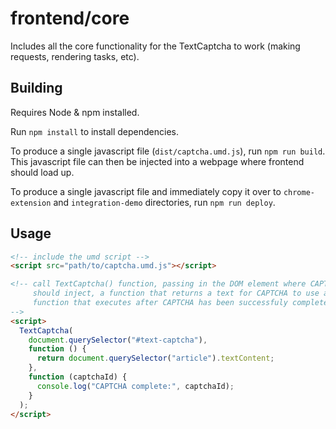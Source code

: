 # frontend/core

Includes all the core functionality for the TextCaptcha to work (making
requests, rendering tasks, etc).

## Building

Requires Node & npm installed.

Run `npm install` to install dependencies.

To produce a single javascript file (`dist/captcha.umd.js`), run
`npm run build`. This javascript file
can then be injected into a webpage where frontend should load up.

To produce a single javascript file and immediately copy it over to
`chrome-extension` and `integration-demo` directories, run `npm run deploy`.

## Usage

```html
<!-- include the umd script -->
<script src="path/to/captcha.umd.js"></script>

<!-- call TextCaptcha() function, passing in the DOM element where CAPTCHA
     should inject, a function that returns a text for CAPTCHA to use and a
     function that executes after CAPTCHA has been successfuly completed.
-->
<script>
  TextCaptcha(
    document.querySelector("#text-captcha"),
    function () {
      return document.querySelector("article").textContent;
    },
    function (captchaId) {
      console.log("CAPTCHA complete:", captchaId);
    }
  );
</script>
```
